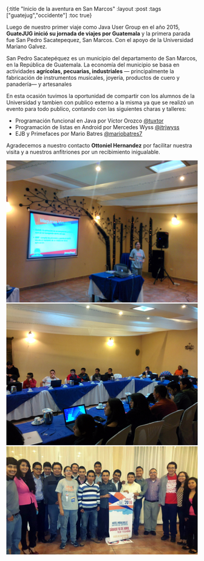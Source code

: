 {:title "Inicio de la aventura en San Marcos"
 :layout :post
 :tags  ["guatejug","occidente"]
 :toc true}

Luego de nuestro primer viaje como Java User Group en el año 2015, **GuateJUG inició su jornada de viajes por Guatemala** y la primera parada fue San Pedro Sacatepequez, San Marcos. Con el apoyo de la Universidad Mariano Galvez.

San Pedro Sacatepéquez es un municipio del departamento de San Marcos, en la República de Guatemala. La economía del municipio se basa en actividades **agrícolas, pecuarias, industriales** — principalmente la fabricación de instrumentos musicales, joyería, productos de cuero y panadería— y artesanales

En esta ocasión tuvimos la oportunidad de compartir con los alumnos de la Universidad y tambien con publico externo a la misma ya que se realizó un evento para todo publico, contando con las siguientes charas y talleres:

* Programación funcional en Java por Víctor Orozco [@tuxtor](https://twitter.com/tuxtor)
* Programación de listas en Android por Mercedes Wyss [@itrjwyss](https://twitter.com/itrjwyss)
* EJB y Primefaces por Mario Batres [@mariobatres7](https://twitter.com/mariobatres7)

Agradecemos a nuestro contacto **Ottoniel Hernandez** por facilitar nuestra visita y a nuestros anfitriones por un recibimiento inigualable.



<div class="fotorama">
<img src="../../img/posts/tour-san-marcos/1.jpg">
<img src="../../img/posts/tour-san-marcos/2.jpg">
<img src="../../img/posts/tour-san-marcos/3.jpg">
</div>